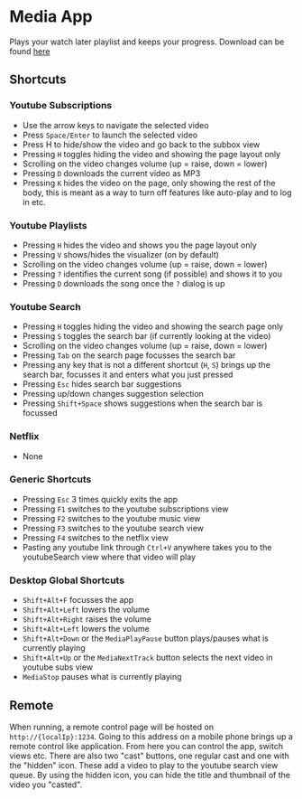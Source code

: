 # Media App

Plays your watch later playlist and keeps your progress.
Download can be found [here](https://github.com/SanderRonde/media-app/releases)

## Shortcuts

### Youtube Subscriptions

* Use the arrow keys to navigate the selected video
* Press ```Space/Enter``` to launch the selected video
* Press H to hide/show the video and go back to the subbox view
* Pressing ```H``` toggles hiding the video and showing the page layout only
* Scrolling on the video changes volume (up = raise, down = lower) 
* Pressing ```D``` downloads the current video as MP3
* Pressing ```K``` hides the video on the page, only showing the rest of the body,
	this is meant as a way to turn off features like auto-play and to log in etc.

### Youtube Playlists

* Pressing ```H``` hides the video and shows you the page layout only
* Pressing ```V``` shows/hides the visualizer (on by default)
* Scrolling on the video changes volume (up = raise, down = lower)
* Pressing ```?``` identifies the current song (if possible) and shows it to you
* Pressing ```D``` downloads the song once the ```?``` dialog is up


### Youtube Search

* Pressing ```H``` toggles hiding the video and showing the search page only
* Pressing ```S``` toggles the search bar (if currently looking at the video)
* Scrolling on the video changes volume (up = raise, down = lower)
* Pressing ```Tab``` on the search page focusses the search bar
* Pressing any key that is not a different shortcut (```H```, ```S```) brings up
	the search bar, focusses it and enters what you just pressed
* Pressing ```Esc``` hides search bar suggestions
* Pressing up/down changes suggestion selection
* Pressing ```Shift+Space``` shows suggestions when the search bar is focussed

### Netflix

* None

### Generic Shortcuts

* Pressing ```Esc``` 3 times quickly exits the app
* Pressing ```F1``` switches to the youtube subscriptions view
* Pressing ```F2``` switches to the youtube music view
* Pressing ```F3``` switches to the youtube search view
* Pressing ```F4``` switches to the netflix view
* Pasting any youtube link through ```Ctrl+V``` anywhere takes you to 
	the youtubeSearch view where that video will play

### Desktop Global Shortcuts

* ```Shift+Alt+F``` focusses the app
* ```Shift+Alt+Left``` lowers the volume
* ```Shift+Alt+Right``` raises the volume
* ```Shift+Alt+Left``` lowers the volume
* ```Shift+Alt+Down``` or the ```MediaPlayPause``` button plays/pauses what is currently playing
* ```Shift+Alt+Up``` or the ```MediaNextTrack``` button selects the next video in youtube subs view
* ```MediaStop``` pauses what is currently playing

## Remote

When running, a remote control page will be hosted on ```http://{localIp}:1234```. Going to
	this address on a mobile phone brings up a remote control like application. From here you
	can control the app, switch views etc. There are also two "cast" buttons, one regular cast
	and one with the "hidden" icon. These add a video to play to the youtube search view queue.
	By using the hidden icon, you can hide the title and thumbnail of the video you "casted".